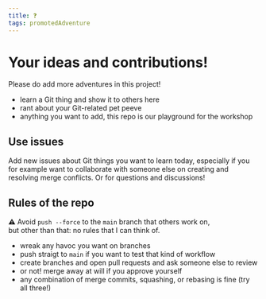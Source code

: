 ```yaml
---
title: ❓
tags: promotedAdventure
---
```


# Your ideas and contributions!

Please do add more adventures in this project!

- learn a Git thing and show it to others here
- rant about your Git-related pet peeve
- anything you want to add, this repo is our playground for the workshop

## Use issues

Add new issues about Git things you want to learn today, especially if you for example want to collaborate with someone else on creating and resolving merge conflicts. Or for questions and discussions!

## Rules of the repo

⚠️ Avoid `push --force` to the `main` branch that others work on,<br>
but other than that: no rules that I can think of.

- wreak any havoc you want on branches
- push straigt to `main` if you want to test that kind of workflow
- create branches and open pull requests and ask someone else to review
- or not! merge away at will if you approve yourself
- any combination of merge commits, squashing, or rebasing is fine (try all three!)
